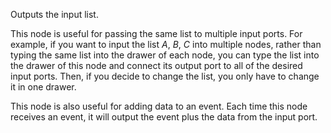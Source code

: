 Outputs the input list.

This node is useful for passing the same list to multiple input ports. For example, if you want to input the list *A*, *B*, *C* into multiple nodes, rather than typing the same list into the drawer of each node, you can type the list into the drawer of this node and connect its output port to all of the desired input ports. Then, if you decide to change the list, you only have to change it in one drawer.

This node is also useful for adding data to an event. Each time this node receives an event, it will output the event plus the data from the input port.
